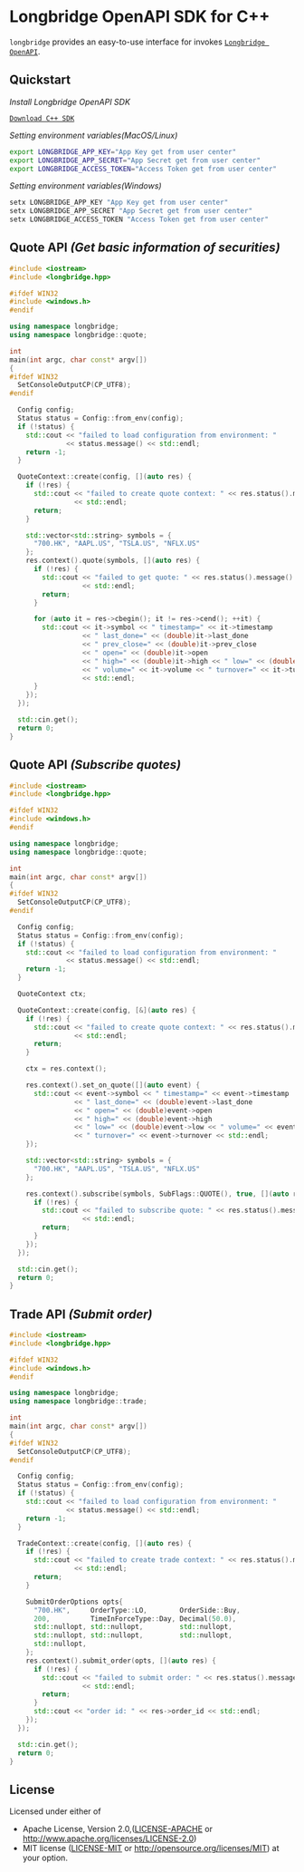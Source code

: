 # Longbridge OpenAPI SDK for C++

`longbridge` provides an easy-to-use interface for invokes [`Longbridge OpenAPI`](https://open.longbridgeapp.com/en/).

## Quickstart

_Install Longbridge OpenAPI SDK_

[`Download C++ SDK`](https://static.lbkrs.com/openapi-sdk/openapi-cpp-sdk-0.2.28.tar.gz)

_Setting environment variables(MacOS/Linux)_

```bash
export LONGBRIDGE_APP_KEY="App Key get from user center"
export LONGBRIDGE_APP_SECRET="App Secret get from user center"
export LONGBRIDGE_ACCESS_TOKEN="Access Token get from user center"
```

_Setting environment variables(Windows)_

```powershell
setx LONGBRIDGE_APP_KEY "App Key get from user center"
setx LONGBRIDGE_APP_SECRET "App Secret get from user center"
setx LONGBRIDGE_ACCESS_TOKEN "Access Token get from user center"
```

## Quote API _(Get basic information of securities)_

```c++
#include <iostream>
#include <longbridge.hpp>

#ifdef WIN32
#include <windows.h>
#endif

using namespace longbridge;
using namespace longbridge::quote;

int
main(int argc, char const* argv[])
{
#ifdef WIN32
  SetConsoleOutputCP(CP_UTF8);
#endif

  Config config;
  Status status = Config::from_env(config);
  if (!status) {
    std::cout << "failed to load configuration from environment: "
              << status.message() << std::endl;
    return -1;
  }

  QuoteContext::create(config, [](auto res) {
    if (!res) {
      std::cout << "failed to create quote context: " << res.status().message()
                << std::endl;
      return;
    }

    std::vector<std::string> symbols = {
      "700.HK", "AAPL.US", "TSLA.US", "NFLX.US"
    };
    res.context().quote(symbols, [](auto res) {
      if (!res) {
        std::cout << "failed to get quote: " << res.status().message()
                  << std::endl;
        return;
      }

      for (auto it = res->cbegin(); it != res->cend(); ++it) {
        std::cout << it->symbol << " timestamp=" << it->timestamp
                  << " last_done=" << (double)it->last_done
                  << " prev_close=" << (double)it->prev_close
                  << " open=" << (double)it->open
                  << " high=" << (double)it->high << " low=" << (double)it->low
                  << " volume=" << it->volume << " turnover=" << it->turnover
                  << std::endl;
      }
    });
  });

  std::cin.get();
  return 0;
}
```

## Quote API _(Subscribe quotes)_

```c++
#include <iostream>
#include <longbridge.hpp>

#ifdef WIN32
#include <windows.h>
#endif

using namespace longbridge;
using namespace longbridge::quote;

int
main(int argc, char const* argv[])
{
#ifdef WIN32
  SetConsoleOutputCP(CP_UTF8);
#endif

  Config config;
  Status status = Config::from_env(config);
  if (!status) {
    std::cout << "failed to load configuration from environment: "
              << status.message() << std::endl;
    return -1;
  }

  QuoteContext ctx;

  QuoteContext::create(config, [&](auto res) {
    if (!res) {
      std::cout << "failed to create quote context: " << res.status().message()
                << std::endl;
      return;
    }

    ctx = res.context();

    res.context().set_on_quote([](auto event) {
      std::cout << event->symbol << " timestamp=" << event->timestamp
                << " last_done=" << (double)event->last_done
                << " open=" << (double)event->open
                << " high=" << (double)event->high
                << " low=" << (double)event->low << " volume=" << event->volume
                << " turnover=" << event->turnover << std::endl;
    });

    std::vector<std::string> symbols = {
      "700.HK", "AAPL.US", "TSLA.US", "NFLX.US"
    };

    res.context().subscribe(symbols, SubFlags::QUOTE(), true, [](auto res) {
      if (!res) {
        std::cout << "failed to subscribe quote: " << res.status().message()
                  << std::endl;
        return;
      }
    });
  });

  std::cin.get();
  return 0;
}
```

## Trade API _(Submit order)_

```c++
#include <iostream>
#include <longbridge.hpp>

#ifdef WIN32
#include <windows.h>
#endif

using namespace longbridge;
using namespace longbridge::trade;

int
main(int argc, char const* argv[])
{
#ifdef WIN32
  SetConsoleOutputCP(CP_UTF8);
#endif

  Config config;
  Status status = Config::from_env(config);
  if (!status) {
    std::cout << "failed to load configuration from environment: "
              << status.message() << std::endl;
    return -1;
  }

  TradeContext::create(config, [](auto res) {
    if (!res) {
      std::cout << "failed to create trade context: " << res.status().message()
                << std::endl;
      return;
    }

    SubmitOrderOptions opts{
      "700.HK",     OrderType::LO,        OrderSide::Buy,
      200,          TimeInForceType::Day, Decimal(50.0),
      std::nullopt, std::nullopt,         std::nullopt,
      std::nullopt, std::nullopt,         std::nullopt,
      std::nullopt,
    };
    res.context().submit_order(opts, [](auto res) {
      if (!res) {
        std::cout << "failed to submit order: " << res.status().message()
                  << std::endl;
        return;
      }
      std::cout << "order id: " << res->order_id << std::endl;
    });
  });

  std::cin.get();
  return 0;
}
```

## License

Licensed under either of

* Apache License, Version 2.0,([LICENSE-APACHE](./LICENSE-APACHE) or http://www.apache.org/licenses/LICENSE-2.0)
* MIT license ([LICENSE-MIT](./LICENSE-MIT) or http://opensource.org/licenses/MIT) at your option.
